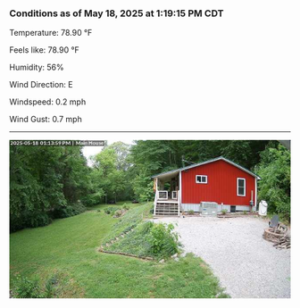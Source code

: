 ### Conditions as of May 18, 2025 at 1:19:15 PM CDT 

Temperature: 78.90 &deg;F

Feels like: 78.90 &deg;F

Humidity: 56%

Wind Direction: E

Windspeed: 0.2 mph

Wind Gust: 0.7 mph

---

<img src="./images/latest.jpeg"/>

